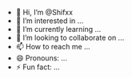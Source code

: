- 👋 Hi, I’m @Shifxx
- 👀 I’m interested in ...
- 🌱 I’m currently learning ...
- 💞️ I’m looking to collaborate on ...
- 📫 How to reach me ...
- 😄 Pronouns: ...
- ⚡ Fun fact: ...

<!---
Shifxx/Shifxx is a ✨ special ✨ repository because its `README.md` (this file) appears on your GitHub profile.
You can click the Preview link to take a look at your changes.
--->
